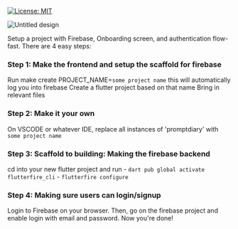 [![License: MIT](https://img.shields.io/badge/License-MIT-yellow.svg)](https://opensource.org/licenses/MIT)

![Untitled design](https://github.com/abdullahridwan/fastFlutter/assets/53100755/dcd32aa0-9fab-48a9-ba02-5ede7542ae1b)


Setup a project with Firebase, Onboarding screen, and authentication flow- fast.
There are 4 easy steps: 


### Step 1: Make the frontend and setup the scaffold for firebase
Run make create PROJECT_NAME=`some project name`
    this will automatically log you into firebase
    Create a flutter project based on that name
    Bring in relevant files

### Step 2: Make it your own
On VSCODE or whatever IDE, replace all instances of 'promptdiary' with `some project name` 

### Step 3: Scaffold to building: Making the firebase backend
cd into your new flutter project and run
    - `dart pub global activate flutterfire_cli`
    - `flutterfire configure`

### Step 4: Making sure users can login/signup
Login to Firebase on your browser. Then, go on the firebase project and enable login with email and password. Now you're done!

